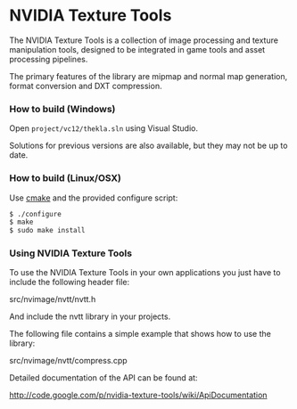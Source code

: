 NVIDIA Texture Tools
====================

The NVIDIA Texture Tools is a collection of image processing and texture 
manipulation tools, designed to be integrated in game tools and asset 
processing pipelines.

The primary features of the library are mipmap and normal map generation, format 
conversion and DXT compression.


### How to build (Windows)

Open `project/vc12/thekla.sln` using Visual Studio.

Solutions for previous versions are also available, but they may not be up to date.


### How to build (Linux/OSX)

Use [cmake](http://www.cmake.org/) and the provided configure script:

```bash
$ ./configure
$ make
$ sudo make install
```


### Using NVIDIA Texture Tools

To use the NVIDIA Texture Tools in your own applications you just have to
include the following header file:

src/nvimage/nvtt/nvtt.h

And include the nvtt library in your projects. 

The following file contains a simple example that shows how to use the library:

src/nvimage/nvtt/compress.cpp

Detailed documentation of the API can be found at:

http://code.google.com/p/nvidia-texture-tools/wiki/ApiDocumentation

